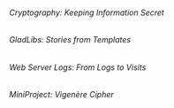 <h6>Cryptography: Keeping Information Secret</h6>
<h6>GladLibs: Stories from Templates</h6>
<h6>Web Server Logs: From Logs to Visits</h6>
<h6>MiniProject: Vigenère Cipher</h6>
